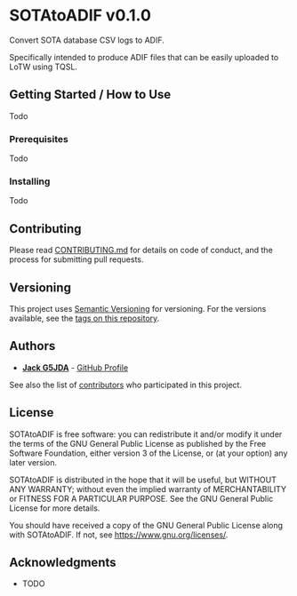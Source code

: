 # SOTAtoADIF v0.1.0

Convert SOTA database CSV logs to ADIF.

Specifically intended to produce ADIF files that can be easily uploaded to LoTW using TQSL.

## Getting Started / How to Use

Todo

### Prerequisites

Todo

### Installing

Todo

## Contributing

Please read [CONTRIBUTING.md](CONTRIBUTING) for details on code
of conduct, and the process for submitting pull requests.

## Versioning

This project uses [Semantic Versioning](http://semver.org/) for versioning. For the versions
available, see the [tags on this
repository](https://github.com/G5JDA/SOTAtoADIF/tags).

## Authors

  - **[Jack G5JDA](https://g5jda.uk)** -
    [GitHub Profile](https://github.com/G5JDA)

See also the list of
[contributors](https://github.com/G5JDA/SOTAtoADIF/graphs/contributors)
who participated in this project.

## License

SOTAtoADIF is free software: you can redistribute it and/or modify it under the terms of the GNU General Public License
as published by the Free Software Foundation, either version 3 of the License, or (at your option) any later version.

SOTAtoADIF is distributed in the hope that it will be useful, but WITHOUT ANY WARRANTY;
without even the implied warranty of MERCHANTABILITY or FITNESS FOR A PARTICULAR PURPOSE.
See the GNU General Public License for more details.

You should have received a copy of the GNU General Public License along with SOTAtoADIF.
If not, see <https://www.gnu.org/licenses/>.

## Acknowledgments

  - TODO
